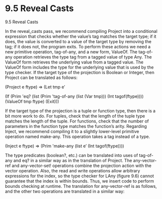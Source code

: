 # 9.5 Reveal Casts

9.5 Reveal Casts

In the reveal_casts pass, we recommend compiling Project into a conditional expression that checks whether the value’s tag matches the target type; if it does, the value is converted to a value of the target type by removing the tag; if it does not, the program exits. To perform these actions we need a new primitive operation, tag-of-any, and a new form, ValueOf. The tag-of-any operation retrieves the type tag from a tagged value of type Any. The ValueOf form retrieves the underlying value from a tagged value. The ValueOf form includes the type for the underlying value that is used by the type checker. If the target type of the projection is Boolean or Integer, then Project can be translated as follows:

(Project e ftype) ⇒ (Let tmp e′

(If (Prim 'eq? (list (Prim 'tag-of-any (list (Var tmp))) (Int tagof(ftype)))) (ValueOf tmp ftype) (Exit)))

If the target type of the projection is a tuple or function type, then there is a bit more work to do. For tuples, check that the length of the tuple type matches the length of the tuple. For functions, check that the number of parameters in the function type matches the function’s arity. Regarding Inject, we recommend compiling it to a slightly lower-level primitive operation named make-any. This operation takes a tag instead of a type.

(Inject e ftype) ⇒ (Prim 'make-any (list e′ (Int tagof(ftype))))

The type predicates (boolean?, etc.) can be translated into uses of tag-of-any and eq? in a similar way as in the translation of Project. The any-vector-ref and any-vector-set! operations combine the projection action with the vector operation. Also, the read and write operations allow arbitrary expressions for the index, so the type checker for LAny (figure 9.6) cannot guarantee that the index is within bounds. Thus, we insert code to perform bounds checking at runtime. The translation for any-vector-ref is as follows, and the other two operations are translated in a similar way:

